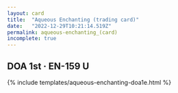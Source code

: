```yaml
---
layout: card
title:  "Aqueous Enchanting (trading card)"
date:   "2022-12-29T10:21:14.519Z"
permalink: aqueous-enchanting_(card)
incomplete: true
---
```


## DOA 1st &middot; EN-159 U

{% include templates/aqueous-enchanting-doa1e.html %}

